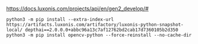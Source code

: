 
https://docs.luxonis.com/projects/api/en/gen2_develop/#

```
python3 -m pip install --extra-index-url https://artifacts.luxonis.com/artifactory/luxonis-python-snapshot-local/ depthai==2.0.0.0+abbc96a13c7af12762bd2cab17d7360105b2d350
python3 -m pip install opencv-python --force-reinstall --no-cache-dir

```

